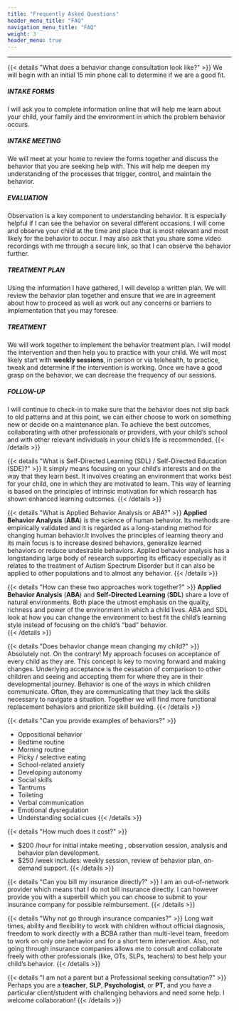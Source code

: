 ```yaml
---
title: "Frequently Asked Questions"
header_menu_title: "FAQ"
navigation_menu_title: "FAQ"
weight: 3
header_menu: true
---
```


----
{{< details "What does a behavior change consultation look like?" >}}
We will begin with an initial 15 min phone call to determine if we are a good fit.

##### INTAKE FORMS
I will ask you to complete information online that will help me learn about your child, your family and the environment in which the problem behavior occurs. 

##### INTAKE MEETING 
We will meet at your home to review the forms together and discuss the behavior that you are seeking help with. This will help me deepen my understanding of the processes that trigger, control, and maintain the behavior.

##### EVALUATION
Observation is a key component to understanding behavior. It is especially helpful if I can see the behavior on several different occasions. I will come and observe your child at the time and place that is most relevant and most likely for the behavior to occur. I may also ask that you share some video recordings with me through a secure link, so that I can observe the behavior further.

##### TREATMENT PLAN
Using the information I have gathered, I will develop a written plan. We will review the behavior plan together and ensure that we are in agreement about how to proceed as well as work out any concerns or barriers  to implementation that you may foresee. 

##### TREATMENT 
We will work together to implement the behavior treatment plan. I will model the intervention and then help you to practice with your child. We will most likely start with **weekly sessions**, in person or via telehealth, to practice, tweak and determine if the intervention is working. Once we have a good grasp on the behavior, we can decrease the frequency of our sessions.

##### FOLLOW-UP
I will continue to check-in to make sure that the behavior does not slip back to old patterns and at this point, we can either choose to work on something new or decide on a maintenance plan. To achieve the best outcomes, collaborating with other professionals or providers, with your child’s school and with other relevant individuals in your child’s life is recommended.
{{< /details >}}

{{< details "What is Self-Directed Learning (SDL) / Self-Directed Education (SDE)?" >}}
It simply means focusing on your child’s interests and on the way that they learn best. It involves creating an environment that works best for your child, one in which they are motivated to learn. This way of learning is based on the principles of intrinsic motivation for which research has shown enhanced learning outcomes.
{{< /details >}}

{{< details "What is Applied Behavior Analysis or ABA?" >}}
**Applied Behavior Analysis** (**ABA**) is the science of human behavior. Its methods are empirically validated and it is regarded as a long-standing method for changing human behavior.It involves the principles of learning theory and its main focus is to increase desired behaviors, generalize learned behaviors or reduce undesirable behaviors. Applied behavior analysis has a longstanding large body of research supporting its efficacy especially as it relates to the treatment of Autism Spectrum Disorder but it can also be applied to other populations and to almost any behavior. 
{{< /details >}}

{{< details "How can these two approaches work together?" >}}
**Applied Behavior Analysis** (**ABA**) and **Self-Directed Learning** (**SDL**) share a love of natural environments. Both place the utmost emphasis on the quality, richness and power of the environment in which a child lives. ABA and SDL look at how you can change the environment to best fit the child’s learning style instead of focusing on the child’s “bad” behavior.  
{{< /details >}}

{{< details "Does behavior change mean changing my child?" >}}
Absolutely not. On the contrary! My approach focuses on acceptance of every child as they are. This concept is key to moving forward and making changes. Underlying acceptance is the cessation of comparison to other children and seeing and accepting them for where they are in their developmental journey. Behavior is one of the ways in which children communicate. Often, they are communicating that they lack the skills necessary to navigate a situation. Together we will find more functional replacement behaviors and prioritize skill building. 
{{< /details >}}

{{< details "Can you provide examples of behaviors?" >}}
- Oppositional behavior
- Bedtime routine
- Morning routine
- Picky / selective eating
- School-related anxiety
- Developing autonomy
- Social skills
- Tantrums
- Toileting
- Verbal communication
- Emotional dysregulation
- Understanding social cues
{{< /details >}}

{{< details "How much does it cost?" >}}
- $200 /hour for initial intake meeting , observation session, analysis and behavior plan development.
- $250 /week includes: weekly session, review of behavior plan, on-demand support.
{{< /details >}}

{{< details "Can you bill my insurance directly?" >}}
I am an out-of-network provider which means that I do not bill insurance directly. I can however provide you with a superbill which you can choose to submit to your insurance company for possible reimbursement.
{{< /details >}}

{{< details "Why not go through insurance companies?" >}}
Long wait times, ability and flexibility to work with children without official diagnosis, freedom to work directly with a BCBA rather than multi-level team, freedom to work on only one behavior and for a short term intervention. Also, not going through insurance companies allows me to consult and collaborate freely with other professionals (like, OTs, SLPs, teachers) to best help your child’s behavior. 
{{< /details >}}

{{< details "I am not a parent but a Professional seeking consultation?" >}}
Perhaps you are a **teacher**, **SLP**, **Psychologist**, or **PT**, and you have a particular client/student with challenging behaviors and need some help. I welcome collaboration!
{{< /details >}}


